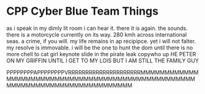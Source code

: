 # CPP Cyber Blue Team Things

as i speak in my dimly lit room i can hear it. there it is again. the sounds. there is a motorcycle currently on its way. 280 kmh across international seas. a crime, if you will. my life remains in ap recipipce. yet i will not falter. my resolve is immovable. i will be the one to hunt the dom until there is no more chell to cat girl keynote slide in the pirate leak copywho up HE PETER ON MY GRIFFIN UNTIL I GET TO MY LOIS BUT I AM STILL THE FAMILY GUY



PPPPPPPPAPPPPPPPPVRRRRRRRRRRRRRRRRRRRRRMMMMMMMMMMMMMMMMMMMMMMMMMMMMMMMMMMMMMMMMMMMMMMMMMMMMMMMMMMMMMMMMMMMMMMMMMMMMM

